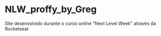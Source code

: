 # NLW_proffy_by_Greg
Site desenvolvido durante o curso online "Next Level Week" através da Rocketseat
